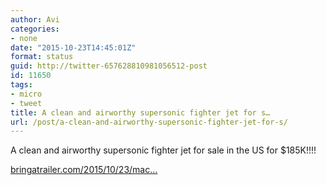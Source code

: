 ```yaml
---
author: Avi
categories:
- none
date: "2015-10-23T14:45:01Z"
format: status
guid: http://twitter-657628810981056512-post
id: 11650
tags:
- micro
- tweet
title: A clean and airworthy supersonic fighter jet for s…
url: /post/a-clean-and-airworthy-supersonic-fighter-jet-for-s/
---
```

A clean and airworthy supersonic fighter jet for sale in the US for $185K!!!!

[bringatrailer.com/2015/10/23/mac…](http://bringatrailer.com/2015/10/23/mach-2-bargain-bin-1965-mig-21pf/)